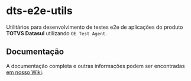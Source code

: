 # dts-e2e-utils

Utilitários para desenvolvimento de testes e2e de aplicações do produto **TOTVS Datasul** utilizando ```OE Test Agent```.


## Documentação

A documentação completa e outras informações podem ser encontradas [em nosso Wiki](https://github.com/totvs/dts-e2e-utils/wiki).
